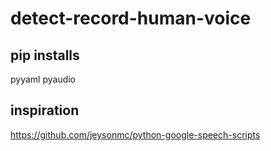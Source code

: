 # detect-record-human-voice

## pip installs
pyyaml
pyaudio

## inspiration

https://github.com/jeysonmc/python-google-speech-scripts

